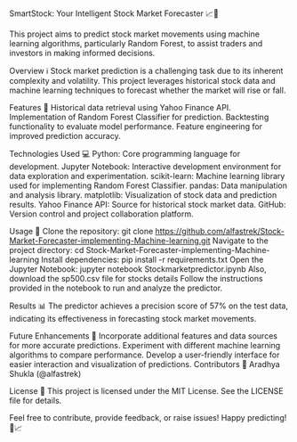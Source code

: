 SmartStock: Your Intelligent Stock Market Forecaster 📈🤖

This project aims to predict stock market movements using machine learning algorithms, particularly Random Forest, to assist traders and investors in making informed decisions.

Overview ℹ️
Stock market prediction is a challenging task due to its inherent complexity and volatility. This project leverages historical stock data and machine learning techniques to forecast whether the market will rise or fall.

Features 🌟
Historical data retrieval using Yahoo Finance API.
Implementation of Random Forest Classifier for prediction.
Backtesting functionality to evaluate model performance.
Feature engineering for improved prediction accuracy.

Technologies Used 💻
Python: Core programming language for development.
Jupyter Notebook: Interactive development environment for data exploration and experimentation.
scikit-learn: Machine learning library used for implementing Random Forest Classifier.
pandas: Data manipulation and analysis library.
matplotlib: Visualization of stock data and prediction results.
Yahoo Finance API: Source for historical stock market data.
GitHub: Version control and project collaboration platform.

Usage 🚀
Clone the repository: git clone https://github.com/alfastrek/Stock-Market-Forecaster-implementing-Machine-learning.git
Navigate to the project directory: cd Stock-Market-Forecaster-implementing-Machine-learning
Install dependencies: pip install -r requirements.txt
Open the Jupyter Notebook: jupyter notebook Stockmarketpredictor.ipynb
Also, download the sp500.csv file for stocks details
Follow the instructions provided in the notebook to run and analyze the predictor.

Results 📊
The predictor achieves a precision score of 57% on the test data, indicating its effectiveness in forecasting stock market movements.

Future Enhancements 🚀
Incorporate additional features and data sources for more accurate predictions.
Experiment with different machine learning algorithms to compare performance.
Develop a user-friendly interface for easier interaction and visualization of predictions.
Contributors 👥
Aradhya Shukla (@alfastrek)

License 📝
This project is licensed under the MIT License. See the LICENSE file for details.

Feel free to contribute, provide feedback, or raise issues! Happy predicting! 🚀📈
